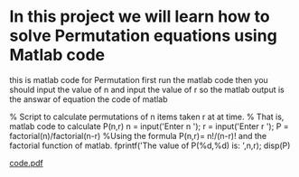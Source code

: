 # In this project we will learn how to solve Permutation equations using Matlab code
this is matlab code for Permutation 
first run the matlab code 
then you should input the value of n and input the value of r 
so the matlab output is the answar of equation 
the code of matlab 

% Script to calculate permutations of n items taken r at at time.
% That is, matlab code to calculate P(n,r)
n = input('Enter n ');
r = input('Enter r ');
P = factorial(n)/factorial(n-r) %Using the formula P(n,r)= n!/(n-r)! and the factorial function of matlab.
fprintf('The value of P(%d,%d) is: ',n,r);
disp(P)

[code.pdf](https://github.com/rakankiss/rakan/files/6370211/code.pdf)
